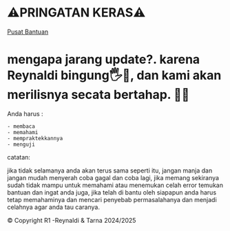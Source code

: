 # ⚠️PRINGATAN KERAS⚠️

[Pusat Bantuan](https://github.com/TarnaWijaya/Belajar-Module/issues/1)


# mengapa jarang update?. karena Reynaldi bingung🖐️🗿, dan kami akan merilisnya secata bertahap. 🙏🙏

Anda harus :

    - membaca
    - memahami
    - mempraktekkannya
    - menguji

catatan:

jika tidak selamanya anda akan terus sama seperti itu, jangan manja dan jangan mudah menyerah coba gagal dan coba lagi, jika memang sekiranya sudah tidak mampu untuk memahami atau menemukan celah error temukan bantuan dan ingat anda juga, jika telah di bantu oleh siapapun anda harus tetap memahaminya dan mencari penyebab permasalahanya dan menjadi celahnya agar anda tau caranya.


© Copyright R1 -Reynaldi & Tarna 2024/2025